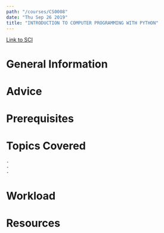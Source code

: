 ```yaml
---
path: "/courses/CS0008"
date: "Thu Sep 26 2019"
title: "INTRODUCTION TO COMPUTER PROGRAMMING WITH PYTHON"
---
```

[Link to SCI]("http://courses.sci.pitt.edu/courses/courses/view/CS-0008")

# General Information

# Advice


# Prerequisites
<!-- PREREQ_REPLACEMENT (Do not remove) -->

<!-- END PREREQ_REPLACEMENT (Do not remove) -->
# Topics Covered
	- 
	-
	-
# Workload

<!-- TESTIMONIALS
# Testimonials
This gets replaced with Gatsby, its
data comes from Google Sheets for easier
editing!
-->

# Resources
